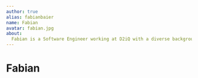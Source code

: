 ```yaml
---
author: true
alias: fabianbaier
name: Fabian
avatar: fabian.jpg
about:
  Fabian is a Software Engineer working at D2iQ with a diverse background in Cloud Infrastructure, ML Platforms, Distributed Systems, and Entrepreneurship. He is one of the original developers of KUDO who not only wrote major parts of it, but also set up the governance structure and on-boarded the current KUDO engineering team. In his free time Fabian enjoys being creative by producing music.
---
```


# Fabian

<Author :author="$page.frontmatter" />
